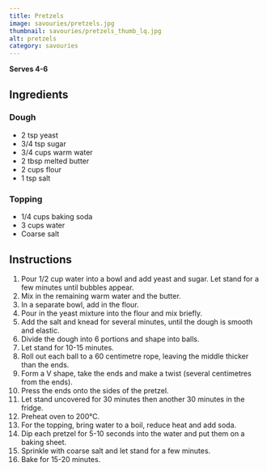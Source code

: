 ```yaml
---
title: Pretzels
image: savouries/pretzels.jpg
thumbnail: savouries/pretzels_thumb_lq.jpg
alt: pretzels
category: savouries
---
```


**Serves 4-6**

## Ingredients

### Dough

- 2 tsp yeast
- 3/4 tsp sugar
- 3/4 cups warm water
- 2 tbsp melted butter
- 2 cups flour
- 1 tsp salt

### Topping

- 1/4 cups baking soda
- 3 cups water
- Coarse salt

## Instructions

1. Pour 1/2 cup water into a bowl and add yeast and sugar. Let stand for a few minutes until bubbles appear.
1. Mix in the remaining warm water and the butter.
1. In a separate bowl, add in the flour.
1. Pour in the yeast mixture into the flour and mix briefly.
1. Add the salt and knead for several minutes, until the dough is smooth and elastic.
1. Divide the dough into 6 portions and shape into balls.
1. Let stand for 10-15 minutes.
1. Roll out each ball to a 60 centimetre rope, leaving the middle thicker than the ends.
1. Form a V shape, take the ends and make a twist (several centimetres from the ends).
1. Press the ends onto the sides of the pretzel.
1. Let stand uncovered for 30 minutes then another 30 minutes in the fridge.
1. Preheat oven to 200°C.
1. For the topping, bring water to a boil, reduce heat and add soda.
1. Dip each pretzel for 5-10 seconds into the water and put them on a baking sheet.
1. Sprinkle with coarse salt and let stand for a few minutes.
1. Bake for 15-20 minutes.
